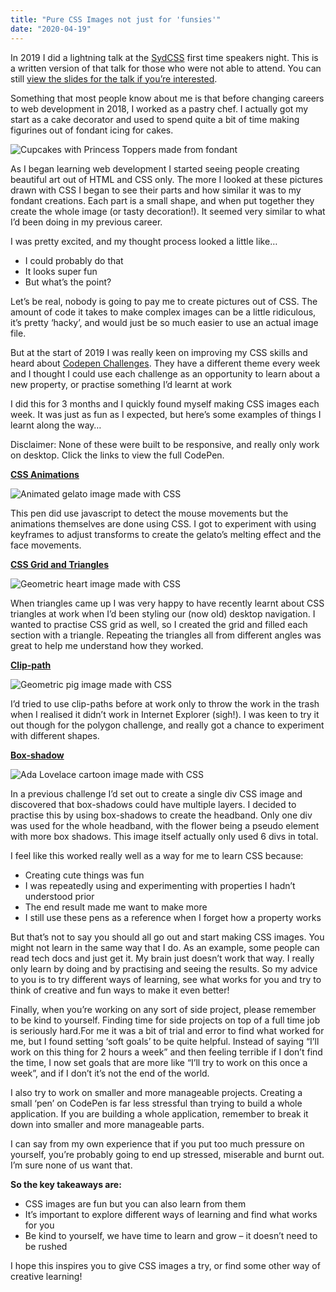 ```yaml
---
title: "Pure CSS Images not just for 'funsies'"
date: "2020-04-19"
---
```


In 2019 I did a lightning talk at the [SydCSS](https://www.meetup.com/en-AU/SydCSS/) first time speakers night. This is a written version of that talk for those who were not able to attend. You can still [view the slides for the talk if you’re interested](https://docs.google.com/presentation/d/19nUNOWb3MLZZXNZhlWYwP9CXvZnWKJUBjjlVzm4RBsw/edit?usp=sharing).

Something that most people know about me is that before changing careers to web development in 2018, I worked as a pastry chef. I actually got my start as a cake decorator and used to spend quite a bit of time making figurines out of fondant icing for cakes.

![Cupcakes with Princess Toppers made from fondant](/img/Photo-19-4-20-12-58-12-pm-768x1024.jpg)

As I began learning web development I started seeing people creating beautiful art out of HTML and CSS only. The more I looked at these pictures drawn with CSS I began to see their parts and how similar it was to my fondant creations. Each part is a small shape, and when put together they create the whole image (or tasty decoration!). It seemed very similar to what I’d been doing in my previous career.

I was pretty excited, and my thought process looked a little like…

- I could probably do that
- It looks super fun
- But what’s the point?

Let’s be real, nobody is going to pay me to create pictures out of CSS. The amount of code it takes to make complex images can be a little ridiculous, it’s pretty ‘hacky’, and would just be so much easier to use an actual image file.

But at the start of 2019 I was really keen on improving my CSS skills and heard about [Codepen Challenges](https://codepen.io/challenges). They have a different theme every week and I thought I could use each challenge as an opportunity to learn about a new property, or practise something I’d learnt at work

I did this for 3 months and I quickly found myself making CSS images each week. It was just as fun as I expected, but here’s some examples of things I learnt along the way…

Disclaimer: None of these were built to be responsive, and really only work on desktop. Click the links to view the full CodePen.

**[CSS Animations](https://codepen.io/tarynewens/pen/KbeNYX)**

![Animated gelato image made with CSS](/img/gelato-298x300.gif)

This pen did use javascript to detect the mouse movements but the animations themselves are done using CSS. I got to experiment with using keyframes to adjust transforms to create the gelato’s melting effect and the face movements.

**[CSS Grid and Triangles](https://codepen.io/tarynewens/pen/WPgwZO)**

![Geometric heart image made with CSS](/img/Photo-14-2-19-4-56-31-pm-297x300.jpg)

When triangles came up I was very happy to have recently learnt about CSS triangles at work when I’d been styling our (now old) desktop navigation. I wanted to practise CSS grid as well, so I created the grid and filled each section with a triangle. Repeating the triangles all from different angles was great to help me understand how they worked.

**[Clip-path](https://codepen.io/tarynewens/pen/WmwgJR)**

![Geometric pig image made with CSS](/img/Photo-3-3-19-10-00-13-am-300x300.png)

I’d tried to use clip-paths before at work only to throw the work in the trash when I realised it didn’t work in Internet Explorer (sigh!). I was keen to try it out though for the polygon challenge, and really got a chance to experiment with different shapes.

**[Box-shadow](https://codepen.io/tarynewens/pen/OqpVxe)**

![Ada Lovelace cartoon image made with CSS](/img/Photo-7-3-19-6-26-24-pm-300x300.jpg)

In a previous challenge I’d set out to create a single div CSS image and discovered that box-shadows could have multiple layers. I decided to practise this by using box-shadows to create the headband. Only one div was used for the whole headband, with the flower being a pseudo element with more box shadows. This image itself actually only used 6 divs in total.

I feel like this worked really well as a way for me to learn CSS because:

- Creating cute things was fun
- I was repeatedly using and experimenting with properties I hadn’t understood prior
- The end result made me want to make more
- I still use these pens as a reference when I forget how a property works

But that’s not to say you should all go out and start making CSS images. You might not learn in the same way that I do. As an example, some people can read tech docs and just get it. My brain just doesn’t work that way. I really only learn by doing and by practising and seeing the results. So my advice to you is to try different ways of learning, see what works for you and try to think of creative and fun ways to make it even better!

Finally, when you’re working on any sort of side project, please remember to be kind to yourself. Finding time for side projects on top of a full time job is seriously hard.For me it was a bit of trial and error to find what worked for me, but I found setting ‘soft goals’ to be quite helpful. Instead of saying “I’ll work on this thing for 2 hours a week” and then feeling terrible if I don’t find the time, I now set goals that are more like “I’ll try to work on this once a week”, and if I don’t it’s not the end of the world.

I also try to work on smaller and more manageable projects. Creating a small ‘pen’ on CodePen is far less stressful than trying to build a whole application. If you are building a whole application, remember to break it down into smaller and more manageable parts.

I can say from my own experience that if you put too much pressure on yourself, you’re probably going to end up stressed, miserable and burnt out. I’m sure none of us want that.

**So the key takeaways are:**

- CSS images are fun but you can also learn from them
- It’s important to explore different ways of learning and find what works for you
- Be kind to yourself, we have time to learn and grow – it doesn’t need to be rushed

I hope this inspires you to give CSS images a try, or find some other way of creative learning!
